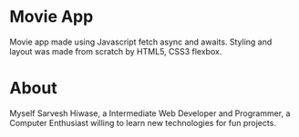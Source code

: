 # Movie App

Movie app made using Javascript fetch async and awaits.
Styling and layout was made from scratch by HTML5, CSS3 flexbox.

# About 

Myself Sarvesh Hiwase, a Intermediate Web Developer and Programmer, a Computer Enthusiast willing to learn new technologies for fun projects.